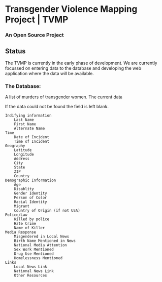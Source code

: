 # Transgender Violence Mapping Project | TVMP
### An Open Source Project

## Status
The TVMP is currently in the early phase of development. We are currently focussed on entering data to the database and developing the web application where the data will be available. 

### The Database:
A list of murders of transgender women. The current data

If the data could not be found the field is left blank.

	Indifying information
		Last Name
		First Name
		Alternate Name
	Time
		Date of Incident
		Time of Incident
	Geography
		Latitude
		Longitude
		Address
		City
		State
		ZIP
		Country
	Demographic Information
		Age
		Disablity
		Gender Identity
		Person of Color
		Racial Identity
		Migrant
		Country of Origin (if not USA)
	Police/Law
		Killed by police
		Hate Crime
		Name of Killer
	Media Response
		Misgendered in Local News
		Birth Name Mentioned in News
		National Media Attention
		Sex Work Mentioned
		Drug Use Mentioned
		Homelessness Mentioned
	Links
		Local News Link
		National News Link
		Other Resources
